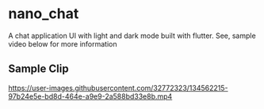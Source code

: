 # nano_chat
A chat application UI with light and dark mode built with flutter. See, sample video below for more information

## Sample Clip
https://user-images.githubusercontent.com/32772323/134562215-97b24e5e-bd8d-464e-a9e9-2a588bd33e8b.mp4

